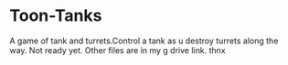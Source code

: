 # Toon-Tanks
A game of tank and turrets.Control a tank as u destroy turrets along the way. Not ready yet.
Other files are in my g drive link. thnx
